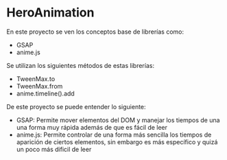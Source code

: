 ﻿# HeroAnimation

En este proyecto se ven los conceptos base de librerías como:
- GSAP
- anime.js

Se utilizan los siguientes métodos de estas librerías:
- TweenMax.to
- TweenMax.from
- anime.timeline().add

De este proyecto se puede entender lo siguiente:
- GSAP: Permite mover elementos del DOM y manejar los tiempos de una una forma muy rápida además de que es fácil de leer
- anime.js: Permite controlar de una forma más sencilla los tiempos de aparición de ciertos elementos, sin embargo es más específico y quizá un poco más dificil de leer
